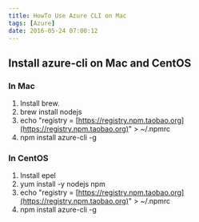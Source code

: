 ```yaml
---
title: HowTo Use Azure CLI on Mac
tags: [Azure]
date: 2016-05-24 07:00:12
---
```



## Install azure-cli on Mac and CentOS

### In Mac

1. Install brew.
2. brew install nodejs
3. echo "registry = [https://registry.npm.taobao.org](https://registry.npm.taobao.org)" > ~/.npmrc
4. npm install azure-cli -g

### In CentOS

1. Install epel
2. yum install -y nodejs npm
3. echo "registry = [https://registry.npm.taobao.org](https://registry.npm.taobao.org)" > ~/.npmrc
4. npm install azure-cli -g
